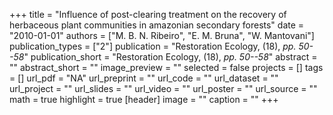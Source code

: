+++
title = "Influence of post-clearing treatment on the recovery of herbaceous plant communities in amazonian secondary forests"
date = "2010-01-01"
authors = ["M. B. N. Ribeiro", "E. M. Bruna", "W. Mantovani"]
publication_types = ["2"]
publication = "Restoration Ecology, (18), _pp. 50--58_"
publication_short = "Restoration Ecology, (18), _pp. 50--58_"
abstract = ""
abstract_short = ""
image_preview = ""
selected = false
projects = []
tags = []
url_pdf = "NA"
url_preprint = ""
url_code = ""
url_dataset = ""
url_project = ""
url_slides = ""
url_video = ""
url_poster = ""
url_source = ""
math = true
highlight = true
[header]
image = ""
caption = ""
+++
